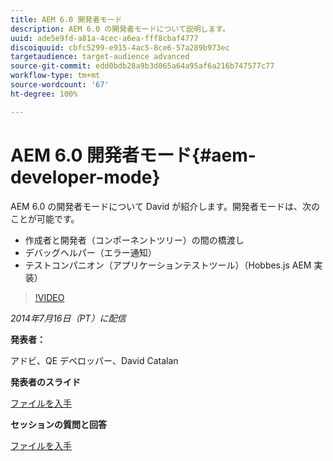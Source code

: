 ```yaml
---
title: AEM 6.0 開発者モード
description: AEM 6.0 の開発者モードについて説明します。
uuid: ade5e9fd-a81a-4cec-a6ea-fff8cbaf4777
discoiquuid: cbfc5299-e915-4ac5-8ce6-57a289b973ec
targetaudience: target-audience advanced
source-git-commit: edd0bdb28a9b3d065a64a95af6a216b747577c77
workflow-type: tm+mt
source-wordcount: '67'
ht-degree: 100%

---
```


# AEM 6.0 開発者モード{#aem-developer-mode}

AEM 6.0 の開発者モードについて David が紹介します。開発者モードは、次のことが可能です。

* 作成者と開発者（コンポーネントツリー）の間の橋渡し
* デバッグヘルパー（エラー通知）
* テストコンパニオン（アプリケーションテストツール）（Hobbes.js AEM 実装）

>[!VIDEO](https://video.tv.adobe.com/v/19501/?quality=9)

*2014年7月16日（PT）に配信*

**発表者：**

アドビ、QE デベロッパー、David Catalan

**発表者のスライド**

[ファイルを入手](assets/aem-6-developer-mode-07-16-14.pdf)

**セッションの質問と回答**

[ファイルを入手](assets/q-a-developer-mode-7-16-14.pdf)
<!--
[Get back to the Overview](https://helpx.adobe.com/experience-manager/kt/eseminars/gems/aem-index.html)
-->

